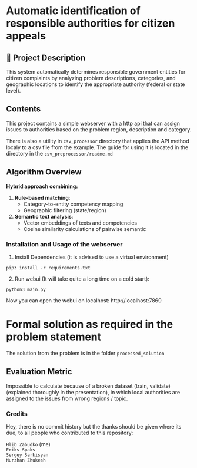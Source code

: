 # Automatic identification of responsible authorities for citizen appeals

## 📌 Project Description
This system automatically determines responsible government entities for citizen complaints by analyzing problem 
descriptions, categories, and geographic locations to identify the appropriate authority (federal or state level).

## Contents
This project contains a simple webserver with a http api that can assign issues to authorities based on the problem
region, description and category. 

There is also a utility in `csv_processor` directory that applies the API method localy to a csv file from the example.
The guide for using it is located in the directory in the `csv_preprocessor/readme.md`

## Algorithm Overview
**Hybrid approach combining:**
1. **Rule-based matching**:
   - Category-to-entity competency mapping
   - Geographic filtering (state/region)
2. **Semantic text analysis**:
   - Vector embeddings of texts and competencies
   - Cosine similarity calculations of pairwise semantic 



### Installation and Usage of the webserver

1. Install Dependencies (it is advised to use a virtual environment)
```shell
pip3 install -r requirements.txt
```
2. Run webui (It will take quite a long time on a cold start):
```shell
python3 main.py
```

Now you can open the webui on localhost: http://localhost:7860

# Formal solution as required in the problem statement
The solution from the problem is in the folder `processed_solution`


## Evaluation Metric
Impossible to calculate because of a broken dataset (train, validate) (explained thoroughly in the presentation), 
in which local authorities are assigned to the issues from wrong regions / topic.

### Credits
Hey, there is no commit history but the thanks should be given where its due, to all people who contributed to this
repository:

`Hlib Zabudko` (me) <br>
`Eriks Spaks` <br>
`Sergey Sarkisyan` <br>
`Nurzhan Zhukesh`


